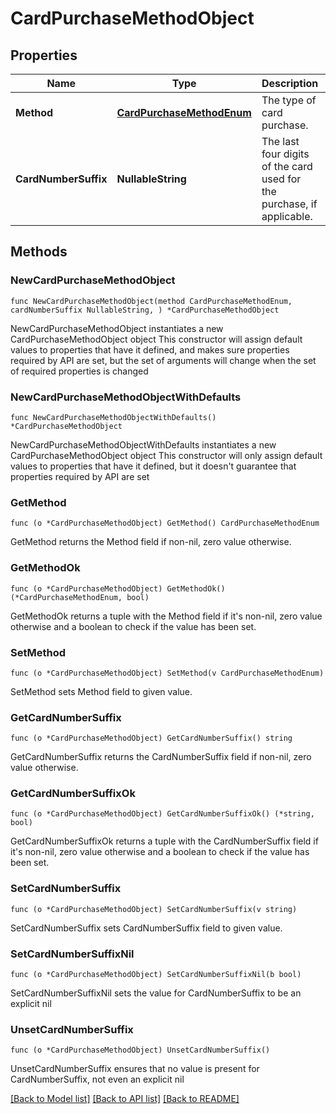 # CardPurchaseMethodObject

## Properties

Name | Type | Description | Notes
------------ | ------------- | ------------- | -------------
**Method** | [**CardPurchaseMethodEnum**](CardPurchaseMethodEnum.md) | The type of card purchase.  | 
**CardNumberSuffix** | **NullableString** | The last four digits of the card used for the purchase, if applicable.  | 

## Methods

### NewCardPurchaseMethodObject

`func NewCardPurchaseMethodObject(method CardPurchaseMethodEnum, cardNumberSuffix NullableString, ) *CardPurchaseMethodObject`

NewCardPurchaseMethodObject instantiates a new CardPurchaseMethodObject object
This constructor will assign default values to properties that have it defined,
and makes sure properties required by API are set, but the set of arguments
will change when the set of required properties is changed

### NewCardPurchaseMethodObjectWithDefaults

`func NewCardPurchaseMethodObjectWithDefaults() *CardPurchaseMethodObject`

NewCardPurchaseMethodObjectWithDefaults instantiates a new CardPurchaseMethodObject object
This constructor will only assign default values to properties that have it defined,
but it doesn't guarantee that properties required by API are set

### GetMethod

`func (o *CardPurchaseMethodObject) GetMethod() CardPurchaseMethodEnum`

GetMethod returns the Method field if non-nil, zero value otherwise.

### GetMethodOk

`func (o *CardPurchaseMethodObject) GetMethodOk() (*CardPurchaseMethodEnum, bool)`

GetMethodOk returns a tuple with the Method field if it's non-nil, zero value otherwise
and a boolean to check if the value has been set.

### SetMethod

`func (o *CardPurchaseMethodObject) SetMethod(v CardPurchaseMethodEnum)`

SetMethod sets Method field to given value.


### GetCardNumberSuffix

`func (o *CardPurchaseMethodObject) GetCardNumberSuffix() string`

GetCardNumberSuffix returns the CardNumberSuffix field if non-nil, zero value otherwise.

### GetCardNumberSuffixOk

`func (o *CardPurchaseMethodObject) GetCardNumberSuffixOk() (*string, bool)`

GetCardNumberSuffixOk returns a tuple with the CardNumberSuffix field if it's non-nil, zero value otherwise
and a boolean to check if the value has been set.

### SetCardNumberSuffix

`func (o *CardPurchaseMethodObject) SetCardNumberSuffix(v string)`

SetCardNumberSuffix sets CardNumberSuffix field to given value.


### SetCardNumberSuffixNil

`func (o *CardPurchaseMethodObject) SetCardNumberSuffixNil(b bool)`

 SetCardNumberSuffixNil sets the value for CardNumberSuffix to be an explicit nil

### UnsetCardNumberSuffix
`func (o *CardPurchaseMethodObject) UnsetCardNumberSuffix()`

UnsetCardNumberSuffix ensures that no value is present for CardNumberSuffix, not even an explicit nil

[[Back to Model list]](../README.md#documentation-for-models) [[Back to API list]](../README.md#documentation-for-api-endpoints) [[Back to README]](../README.md)


